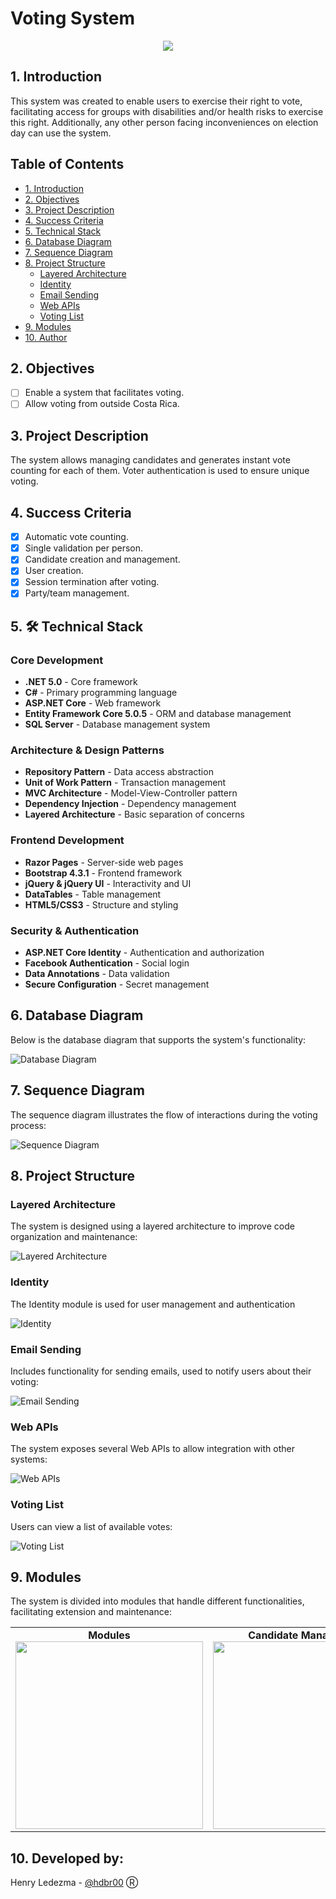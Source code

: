 # Voting System

<p align="center">
  <img src="https://github.com/hdbr00/SVotacion/raw/main/Assets/vote.PNG" />
</p>

## 1. Introduction
<p>This system was created to enable users to exercise their right to vote, facilitating access for groups with disabilities and/or health risks to exercise this right. Additionally, any other person facing inconveniences on election day can use the system.
</p>

## Table of Contents
* [1. Introduction](#1-introduction)
* [2. Objectives](#2-objectives)
* [3. Project Description](#3-project-description)
* [4. Success Criteria](#4-success-criteria)
* [5. Technical Stack](#5-technical-stack)
* [6. Database Diagram](#6-database-diagram)
* [7. Sequence Diagram](#7-sequence-diagram)
* [8. Project Structure](#8-project-structure)
  * [Layered Architecture](#layered-architecture)
  * [Identity](#identity)
  * [Email Sending](#email-sending)
  * [Web APIs](#web-apis)
  * [Voting List](#voting-list)
* [9. Modules](#9-modules)
* [10. Author](#10-author)

## 2. Objectives

- [ ] Enable a system that facilitates voting.
- [ ] Allow voting from outside Costa Rica.

## 3. Project Description
<p>
  The system allows managing candidates and generates instant vote counting for each of them. Voter authentication is used to ensure unique voting.
</p>

## 4. Success Criteria

- [x] Automatic vote counting.
- [x] Single validation per person.
- [x] Candidate creation and management.
- [x] User creation.
- [x] Session termination after voting.
- [x] Party/team management.

## 5. 🛠️ Technical Stack

### Core Development
- **.NET 5.0** - Core framework
- **C#** - Primary programming language
- **ASP.NET Core** - Web framework
- **Entity Framework Core 5.0.5** - ORM and database management
- **SQL Server** - Database management system

### Architecture & Design Patterns
- **Repository Pattern** - Data access abstraction
- **Unit of Work Pattern** - Transaction management
- **MVC Architecture** - Model-View-Controller pattern
- **Dependency Injection** - Dependency management
- **Layered Architecture** - Basic separation of concerns

### Frontend Development
- **Razor Pages** - Server-side web pages
- **Bootstrap 4.3.1** - Frontend framework
- **jQuery & jQuery UI** - Interactivity and UI
- **DataTables** - Table management
- **HTML5/CSS3** - Structure and styling

### Security & Authentication
- **ASP.NET Core Identity** - Authentication and authorization
- **Facebook Authentication** - Social login
- **Data Annotations** - Data validation
- **Secure Configuration** - Secret management

## 6. Database Diagram
<p> Below is the database diagram that supports the system's functionality:</p>

![Database Diagram](https://github.com/hdbr00/SVotacion/raw/main/Assets/DiagramaBD.png)

## 7. Sequence Diagram
<p>The sequence diagram illustrates the flow of interactions during the voting process:</p>

![Sequence Diagram](https://github.com/hdbr00/SVotacion/raw/main/Assets/Diagrama-de-secuencia.png)

## 8. Project Structure

### Layered Architecture
<p> The system is designed using a layered architecture to improve code organization and maintenance:</p>

![Layered Architecture](https://github.com/hdbr00/VotingSystem/assets/119827170/fa8318a0-d81b-49bb-8c29-55e9660b37db)

### Identity
<p>The Identity module is used for user management and authentication</p>

![Identity](https://github.com/hdbr00/VotingSystem/assets/119827170/97e67733-d0e1-4c1f-81ba-6aa710662091)

### Email Sending
<p> Includes functionality for sending emails, used to notify users about their voting:</p>

![Email Sending](https://github.com/hdbr00/VotingSystem/assets/119827170/0eae8b11-6eb6-4bad-8b09-dc83aba9181a)

### Web APIs
<p> The system exposes several Web APIs to allow integration with other systems:</p>

![Web APIs](https://github.com/hdbr00/VotingSystem/assets/119827170/c9893df0-f8e2-43a4-bebf-edfce0eaf163)

### Voting List
<p>Users can view a list of available votes:</p>

![Voting List](https://github.com/hdbr00/VotingSystem/assets/119827170/548f0038-2ab2-4b59-b46e-7307bd6b680c)

## 9. Modules

<p>The system is divided into modules that handle different functionalities, facilitating extension and maintenance:</p>

<table>
  <tr>
    <td align="center" width="350">
      <strong>Modules</strong><br/>
      <img src="https://github.com/hdbr00/VotingSystem/assets/119827170/b429c306-a267-43fe-be72-f812ce0fd64e" width="300"/><br/>
    </td>
    <td align="center" width="350">
      <strong>Candidate Management</strong><br/>
      <img src="https://github.com/hdbr00/VotingSystem/assets/119827170/c2a4df5a-1992-47ad-bde4-816125fff9b7" width="300"/><br/>
    </td>
    <td align="center" width="350">
      <strong>Authentication</strong><br/>
      <img src="https://github.com/hdbr00/VotingSystem/assets/119827170/60dac356-9906-4922-879c-007457f050db" width="300"/><br/>
    </td>
  </tr>
</table>

## 10. Developed by:
Henry Ledezma - [@hdbr00](https://github.com/hdbr00) Ⓡ

